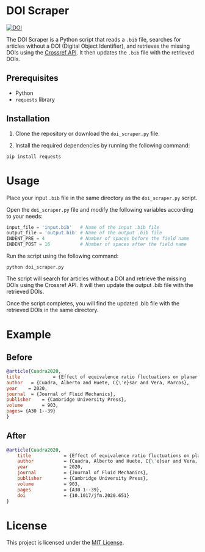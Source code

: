 # DOI Scraper
[![DOI](https://zenodo.org/badge/640054736.svg)](https://zenodo.org/badge/latestdoi/640054736)

The DOI Scraper is a Python script that reads a `.bib` file, searches for articles without a DOI (Digital Object Identifier), and retrieves the missing DOIs using the [Crossref API](https://www.crossref.org/documentation/retrieve-metadata/rest-api/). It then updates the `.bib` file with the retrieved DOIs.

## Prerequisites

* Python
* `requests` library

## Installation

1. Clone the repository or download the `doi_scraper.py` file.

2. Install the required dependencies by running the following command:

```shell
pip install requests
```

# Usage

Place your input `.bib` file in the same directory as the `doi_scraper.py` script.

Open the `doi_scraper.py` file and modify the following variables according to your needs:

```python
input_file = 'input.bib'   # Name of the input .bib file
output_file = 'output.bib' # Name of the output .bib file
INDENT_PRE = 4             # Number of spaces before the field name
INDENT_POST = 16           # Number of spaces after the field name
```

Run the script using the following command:

```shell
python doi_scraper.py
```

The script will search for articles without a DOI and retrieve the missing DOIs using the Crossref API. It will then update the output .bib file with the retrieved DOIs.

Once the script completes, you will find the updated .bib file with the retrieved DOIs in the same directory.

# Example

## Before

```bibtex
@article{Cuadra2020,
title            = {Effect of equivalence ratio fluctuations on planar detonation discontinuities},
author   = {Cuadra, Alberto and Huete, C{\'e}sar and Vera, Marcos},
year    = 2020,
journal  = {Journal of Fluid Mechanics},
publisher    = {Cambridge University Press},
volume       = 903,
pages= {A30 1--39}
}
```

## After

```bibtex
@article{Cuadra2020,
    title            = {Effect of equivalence ratio fluctuations on planar detonation discontinuities},
    author           = {Cuadra, Alberto and Huete, C{\'e}sar and Vera, Marcos},
    year             = 2020,
    journal          = {Journal of Fluid Mechanics},
    publisher        = {Cambridge University Press},
    volume           = 903,
    pages            = {A30 1--39},
    doi              = {10.1017/jfm.2020.651}
}
```

# License

This project is licensed under the [MIT License](LICENSE).

